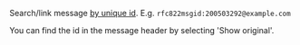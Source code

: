 Search/link message [by unique id](https://support.google.com/mail/answer/7190?hl=en). E.g. `rfc822msgid:200503292@example.com`

You can find the id in the message header by selecting 'Show original'.
